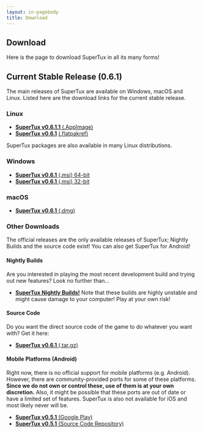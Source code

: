 ```yaml
---
layout: in-pagebody
title: Download
---
```


## Download

Here is the page to download SuperTux in all its many forms!

## Current Stable Release (0.6.1)

The main releases of SuperTux are available on Windows, macOS and Linux. Listed
here are the download links for the current stable release.

### Linux

- [**SuperTux v0.6.1.1** (.AppImage)](https://github.com/SuperTux/supertux/releases/download/v0.6.1.1/SuperTux_2-v0.6.1.1.glibc2.27-x86_64.AppImage)
- [**SuperTux v0.6.1**](https://flathub.org/apps/details/org.supertuxproject.SuperTux) [(.flatpakref)](https://flathub.org/repo/appstream/org.supertuxproject.SuperTux.flatpakref)

SuperTux packages are also available in many Linux distributions.

### Windows

- [**SuperTux v0.6.1** (.msi) 64-bit](https://github.com/SuperTux/supertux/releases/download/v0.6.1/SuperTux-v0.6.1-win64.msi)
- [**SuperTux v0.6.1** (.msi) 32-bit](https://github.com/SuperTux/supertux/releases/download/v0.6.1/SuperTux-v0.6.1-win32.msi)

### macOS

- [**SuperTux v0.6.1** (.dmg)](https://github.com/SuperTux/supertux/releases/download/v0.6.1/SuperTux-v0.6.1-Darwin.dmg)

### Other Downloads

The official releases are the only available releases of SuperTux; Nightly Builds 
and the source code exist! You can also get SuperTux for Android!

#### Nightly Builds

Are you interested in playing the most recent development build and trying out
new features? Look no further than...
- [**SuperTux Nightly Builds!**](https://download.supertux.org/)
Note that these builds are highly unstable and might cause damage to your computer! 
Play at your own risk! 

#### Source Code

Do you want the direct source code of the game to do whatever you want with?
Get it here:

- [**SuperTux v0.6.1** (.tar.gz)](https://github.com/SuperTux/supertux/releases/download/v0.6.1/SuperTux-v0.6.1-Source.tar.gz)

#### Mobile Platforms (Android)

Right now, there is no official support for mobile platforms (e.g. Android). 
However, there are community-provided ports for some of these platforms.
**Since we do not own or control these, use of them is at your own discretion.**
Also, it might be possible that these ports are out of date or have a limited
set of features. SuperTux is also not available for iOS and most likely never will be.

- [**SuperTux v0.5.1** (Google Play)](https://play.google.com/store/apps/details?id=org.lethargik.supertux2&hl=en)
- [**SuperTux v0.5.1** (Source Code Repository)](https://github.com/pelya/supertux)
